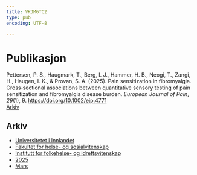 ```yaml
---
title: VKJM6TC2
type: pub
encoding: UTF-8

---
```

<h1>Publikasjon</h1>
<article id="csl-bib-container-VKJM6TC2" class="csl-bib-container">
  <div class="csl-bib-body"> <div class="csl-entry">Pettersen, P. S., Haugmark, T., Berg, I. J., Hammer, H. B., Neogi, T., Zangi, H., Haugen, I. K., &#38; Provan, S. A. (2025). Pain sensitization in fibromyalgia. Cross‐sectional associations between quantitative sensory testing of pain sensitization and fibromyalgia disease burden. <i>European Journal of Pain</i>, <i>29</i>(1), 9. <a href="https://doi.org/10.1002/ejp.4771">https://doi.org/10.1002/ejp.4771</a></div> </div>
  <div class="csl-bib-buttons">
    <a href="#taxonomy-article-VKJM6TC2" alt="archive" class="csl-bib-button">Arkiv</a>
  </div>
  <div id="csl-bib-meta-container-VKJM6TC2"></div>
</article>
<div id="csl-bib-meta-VKJM6TC2" class="csl-bib-meta">
  <article id="taxonomy-article-VKJM6TC2" class="taxonomy-article">
    <h1>Arkiv</h1>
    <ul>
      <li><a href="{{< params subfolder >}}nn/archive/?key=3DCRN523">Universitetet i Innlandet</a></li>
      <li><a href="{{< params subfolder >}}nn/archive/?key=IDKFS3MX">Fakultet for helse- og sosialvitenskap</a></li>
      <li><a href="{{< params subfolder >}}nn/archive/?key=FJXE3Z8X">Institutt for folkehelse- og idrettsvitenskap</a></li>
      <li><a href="{{< params subfolder >}}nn/archive/?key=WUPQIYUL">2025</a></li>
      <li><a href="{{< params subfolder >}}nn/archive/?key=QGAWL9AP">Mars</a></li>
    </ul>
  </article>
</div>
